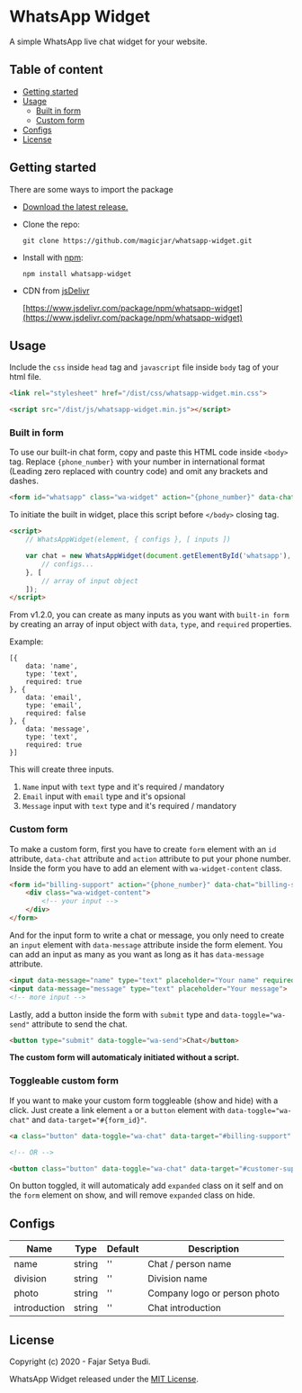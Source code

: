 # WhatsApp Widget

A simple WhatsApp live chat widget for your website.

## Table of content

- [Getting started](#getting-started)
- [Usage](#usage)
    - [Built in form](#built-in-form)
    - [Custom form](#custom-form)
- [Configs](#configs)
- [License](#license)

## Getting started

There are some ways to import the package
- [Download the latest release.](https://github.com/magicjar/whatsapp-widget/releases)
- Clone the repo:

    `git clone https://github.com/magicjar/whatsapp-widget.git`
    
- Install with [npm](https://www.npmjs.com/):
    
    `npm install whatsapp-widget`

- CDN from [jsDelivr](https://www.jsdelivr.com)

    [https://www.jsdelivr.com/package/npm/whatsapp-widget](https://www.jsdelivr.com/package/npm/whatsapp-widget)

## Usage

Include the `css` inside `head` tag and `javascript` file inside `body` tag of your html file.

``` html
<link rel="stylesheet" href="/dist/css/whatsapp-widget.min.css">
```

``` html
<script src="/dist/js/whatsapp-widget.min.js"></script>
```

### Built in form

To use our built-in chat form, copy and paste this HTML code inside `<body>` tag. Replace `{phone_number}` with your number in international format (Leading zero replaced with country code) and omit any brackets and dashes.

``` html
<form id="whatsapp" class="wa-widget" action="{phone_number}" data-chat="whatsapp"></form>
```

To initiate the built in widget, place this script before `</body>` closing tag.

``` html
<script>
    // WhatsAppWidget(element, { configs }, [ inputs ])

    var chat = new WhatsAppWidget(document.getElementById('whatsapp'), {
        // configs...
    }, [
        // array of input object
    ]);
</script>
```
From v1.2.0, you can create as many inputs as you want with `built-in form` by creating an array of input object with `data`, `type`, and `required` properties.

Example:
``` text
[{
    data: 'name',
    type: 'text',
    required: true
}, {
    data: 'email',
    type: 'email',
    required: false
}, {
    data: 'message',
    type: 'text',
    required: true
}]
```

This will create three inputs.
 1. `Name` input with `text` type and it's required / mandatory
 2. `Email` input with `email` type and it's opsional
 3. `Message` input with `text` type and it's required / mandatory

### Custom form

To make a custom form, first you have to create `form` element with an `id` attribute, `data-chat` attribute and `action` attribute to put your phone number. Inside the form you have to add an element with `wa-widget-content` class.

``` html
<form id="billing-support" action="{phone_number}" data-chat="billing-support">
    <div class="wa-widget-content">
        <!-- your input -->
    </div>
</form>
```

And for the input form to write a chat or message, you only need to create an `input` element with `data-message` attribute inside the form element. You can add an input as many as you want as long as it has `data-message` attribute.

``` html
<input data-message="name" type="text" placeholder="Your name" required>
<input data-message="message" type="text" placeholder="Your message">
<!-- more input -->
```

Lastly, add a button inside the form with `submit` type and `data-toggle="wa-send"` attribute to send the chat.

``` html
<button type="submit" data-toggle="wa-send">Chat</button>
```

**The custom form will automaticaly initiated without a script.**

### Toggleable custom form

If you want to make your custom form toggleable (show and hide) with a click. Just create a link element `a` or a `button` element with `data-toggle="wa-chat"` and `data-target="#{form_id}"`.

``` html
<a class="button" data-toggle="wa-chat" data-target="#billing-support" href="#billing-support">Link</a>

<!-- OR -->

<button class="button" data-toggle="wa-chat" data-target="#customer-support">Button</button>
```

On button toggled, it will automaticaly add `expanded` class on it self and on the `form` element on show, and will remove `expanded` class on hide.

## Configs

Name | Type | Default | Description
---- | ---- | ------- | -----------
name | string | '' | Chat / person name
division | string | '' | Division name
photo | string | '' | Company logo or person photo
introduction | string | '' | Chat introduction

## License

Copyright (c) 2020 - Fajar Setya Budi.

WhatsApp Widget released under the [MIT License](https://github.com/magicjar/whatsapp-widget/blob/master/LICENSE).